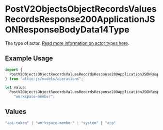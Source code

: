 # PostV2ObjectsObjectRecordsValuesRecordsResponse200ApplicationJSONResponseBodyData14Type

The type of actor. [Read more information on actor types here](/docs/actors).

## Example Usage

```typescript
import {
  PostV2ObjectsObjectRecordsValuesRecordsResponse200ApplicationJSONResponseBodyData14Type,
} from "attio-js/models/operations";

let value:
  PostV2ObjectsObjectRecordsValuesRecordsResponse200ApplicationJSONResponseBodyData14Type =
    "workspace-member";
```

## Values

```typescript
"api-token" | "workspace-member" | "system" | "app"
```